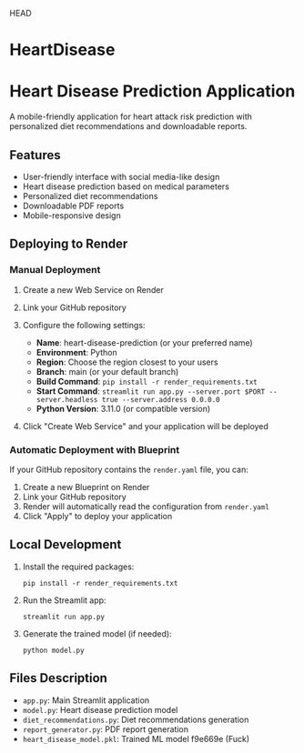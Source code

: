  HEAD
# HeartDisease

# Heart Disease Prediction Application

A mobile-friendly application for heart attack risk prediction with personalized diet recommendations and downloadable reports.

## Features

- User-friendly interface with social media-like design
- Heart disease prediction based on medical parameters
- Personalized diet recommendations
- Downloadable PDF reports
- Mobile-responsive design

## Deploying to Render

### Manual Deployment

1. Create a new Web Service on Render
2. Link your GitHub repository
3. Configure the following settings:
   - **Name**: heart-disease-prediction (or your preferred name)
   - **Environment**: Python
   - **Region**: Choose the region closest to your users
   - **Branch**: main (or your default branch)
   - **Build Command**: `pip install -r render_requirements.txt`
   - **Start Command**: `streamlit run app.py --server.port $PORT --server.headless true --server.address 0.0.0.0`
   - **Python Version**: 3.11.0 (or compatible version)

4. Click "Create Web Service" and your application will be deployed

### Automatic Deployment with Blueprint

If your GitHub repository contains the `render.yaml` file, you can:

1. Create a new Blueprint on Render
2. Link your GitHub repository
3. Render will automatically read the configuration from `render.yaml`
4. Click "Apply" to deploy your application

## Local Development

1. Install the required packages:
   ```
   pip install -r render_requirements.txt
   ```

2. Run the Streamlit app:
   ```
   streamlit run app.py
   ```

3. Generate the trained model (if needed):
   ```
   python model.py
   ```

## Files Description

- `app.py`: Main Streamlit application
- `model.py`: Heart disease prediction model
- `diet_recommendations.py`: Diet recommendations generation
- `report_generator.py`: PDF report generation
- `heart_disease_model.pkl`: Trained ML model
   f9e669e (Fuck)

